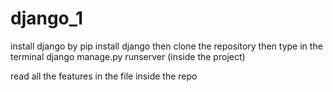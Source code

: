 # django_1
install django by pip install django
then clone the repository
then type in the terminal
django manage.py runserver (inside the project)



read all the features in the file inside the repo
